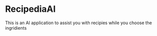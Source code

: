 # RecipediaAI
This is an AI application to assist you with recipies while you choose the ingridients
